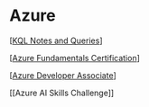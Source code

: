 # Azure

[[KQL Notes and Queries]]

[[Azure Fundamentals Certification]]

[[Azure Developer Associate]]

[[Azure AI Skills Challenge]]

[//begin]: # "Autogenerated link references for markdown compatibility"
[KQL Notes and Queries]: KQL%20Notes%20and%20Queries "KQL Notes and Queries"
[Azure Fundamentals Certification]: Azure%20Fundamentals%20Certification "Azure Fundamentals Certification"
[Azure Developer Associate]: Azure%20Developer%20Associate "Azure Developer Associate"
[//end]: # "Autogenerated link references"
